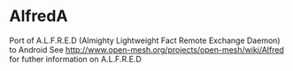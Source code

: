 AlfredA
=======

Port of A.L.F.R.E.D (Almighty Lightweight Fact Remote Exchange Daemon) to Android
See http://www.open-mesh.org/projects/open-mesh/wiki/Alfred for futher information on A.L.F.R.E.D
